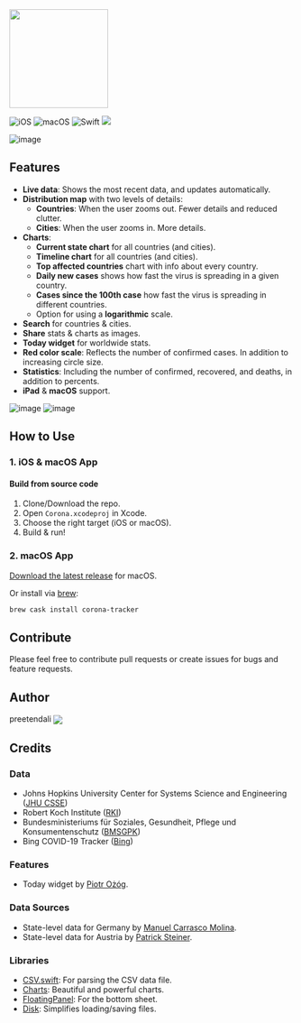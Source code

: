 <img src="https://user-images.githubusercontent.com/121827/78813826-4709ac80-79d6-11ea-9406-247ebabd815b.png" height="175">

![iOS](https://img.shields.io/badge/iOS-10%20-blue)
![macOS](https://img.shields.io/badge/macOS-10.15-blue)
![Swift](https://img.shields.io/badge/Swift-5-orange?logo=Swift&logoColor=white)
<a href="https://twitter.com/preetendali"><img src="https://img.shields.io/badge/@preetendali-x?color=08a0e9&logo=twitter&logoColor=white" /></a>

![image](https://user-images.githubusercontent.com/121827/77246699-e25efb80-6c3a-11ea-8a49-30bd87ff33c0.png)

## Features
* __Live data__: Shows the most recent data, and updates automatically.
* __Distribution map__ with two levels of details:
  * __Countries__: When the user zooms out. Fewer details and reduced clutter.
  * __Cities__: When the user zooms in. More details.
* __Charts__:
   * __Current state chart__ for all countries (and cities).
   * __Timeline chart__ for all countries (and cities).
   * __Top affected countries__ chart with info about every country.
   * __Daily new cases__ shows how fast the virus is spreading in a given country.
   * __Cases since the 100th case__ how fast the virus is spreading in different countries.
   * Option for using a __logarithmic__ scale.
* __Search__ for countries & cities.
* __Share__ stats & charts as images.
* __Today widget__ for worldwide stats.
* __Red color scale__: Reflects the number of confirmed cases. In addition to increasing circle size.
* __Statistics__: Including the number of confirmed, recovered, and deaths, in addition to percents.
* __iPad__ & __macOS__ support.

![image](https://user-images.githubusercontent.com/121827/77246980-a6796580-6c3d-11ea-80dd-57833a7c386a.png)
![image](https://user-images.githubusercontent.com/121827/77247007-03751b80-6c3e-11ea-91fc-b3d535fda6a2.png)

## How to Use
### 1. iOS & macOS App
#### Build from source code
1. Clone/Download the repo.
2. Open `Corona.xcodeproj` in Xcode.
3. Choose the right target (iOS or macOS).
4. Build & run!

### 2. macOS App
[Download the latest release](https://github.com/preetendali1/CoronaTracker) for macOS.

Or install via [brew](http://brew.sh):

  ```bash
  brew cask install corona-tracker
  ```

## Contribute
Please feel free to contribute pull requests or create issues for bugs and feature requests.

## Author
preetendali <a href="https://twitter.com/preetendali"><img src="https://img.shields.io/badge/@preetendali-x?color=08a0e9&logo=twitter&logoColor=white" valign="middle" /></a>

## Credits
### Data
* Johns Hopkins University Center for Systems Science and Engineering ([JHU CSSE](https://github.com/CSSEGISandData/COVID-19))
* Robert Koch Institute ([RKI](https://experience.arcgis.com/experience/478220a4c454480e823b17327b2bf1d4/))
* Bundesministeriums für Soziales, Gesundheit, Pflege und Konsumentenschutz ([BMSGPK](https://experience.arcgis.com/experience/fb603473e1f74f0bbae48155ff238565/))
* Bing COVID-19 Tracker ([Bing](https://bing.com/covid/))

### Features
* Today widget by [Piotr Ożóg](https://github.com/pbeo).

### Data Sources
* State-level data for Germany by [Manuel Carrasco Molina](https://github.com/stuffmc).
* State-level data for Austria by [Patrick Steiner](https://github.com/patricks).

### Libraries
* [CSV.swift](https://github.com/yaslab/CSV.swift): For parsing the CSV data file.
* [Charts](https://github.com/danielgindi/Charts): Beautiful and powerful charts.
* [FloatingPanel](https://github.com/SCENEE/FloatingPanel): For the bottom sheet.
* [Disk](https://github.com/saoudrizwan/Disk): Simplifies loading/saving files.

